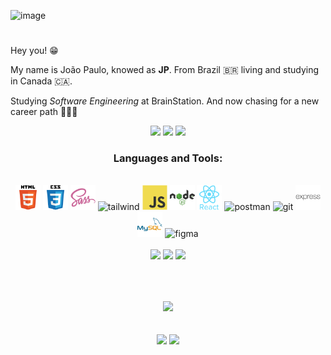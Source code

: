 ![image](https://github.com/user-attachments/assets/86494e4c-843a-4afa-87fc-01f640491c35)


#
Hey you! 😁

My name is João Paulo, knowed as **JP**. From Brazil 🇧🇷 living and studying in Canada 🇨🇦. 

Studying _Software Engineering_ at BrainStation. And now chasing for a new career path 👨🏻‍💻

<div display="inline_block" align="center">
  <img height="140em" src="https://github-readme-stats.vercel.app/api?username=Jopacorrea&theme=catppuccin_mocha&hide_border=false&include_all_commits=true&count_private=true" />
  <img height="140em" src="https://nirzak-streak-stats.vercel.app/?user=Jopacorrea&theme=catppuccin_mocha&hide_border=false" />
  <img height="140em" src="https://github-readme-stats.vercel.app/api/top-langs/?username=Jopacorrea&theme=catppuccin_mocha&hide_border=false&include_all_commits=true&count_private=true&layout=compact"/>
</div>

<h3 align="center">Languages and Tools:</h3>
<div style="display: inline_block"><br>
  <div align="center"> 
    <img src="https://raw.githubusercontent.com/devicons/devicon/master/icons/html5/html5-original-wordmark.svg" alt="html5" width="40" height="40"/>
    <img src="https://raw.githubusercontent.com/devicons/devicon/master/icons/css3/css3-original-wordmark.svg" alt="css3" width="40" height="40"/> 
    <img src="https://raw.githubusercontent.com/devicons/devicon/master/icons/sass/sass-original.svg" alt="sass" width="40" height="40"/> 
    <img src="https://www.vectorlogo.zone/logos/tailwindcss/tailwindcss-icon.svg" alt="tailwind" width="40" height="40"/>   
    <img src="https://raw.githubusercontent.com/devicons/devicon/master/icons/javascript/javascript-original.svg" alt="javascript" width="40" height="40"/> 
    <img src="https://raw.githubusercontent.com/devicons/devicon/master/icons/nodejs/nodejs-original-wordmark.svg" alt="nodejs" width="40" height="40"/> 
    <img src="https://raw.githubusercontent.com/devicons/devicon/master/icons/react/react-original-wordmark.svg" alt="react" width="40" height="40"/> 
    <img src="https://www.vectorlogo.zone/logos/getpostman/getpostman-icon.svg" alt="postman" width="40" height="40"/> 
    <img src="https://www.vectorlogo.zone/logos/git-scm/git-scm-icon.svg" alt="git" width="40" height="40"/> 
    <img src="https://raw.githubusercontent.com/devicons/devicon/master/icons/express/express-original-wordmark.svg" alt="express" width="40" height="40"/>
    <img src="https://raw.githubusercontent.com/devicons/devicon/master/icons/mysql/mysql-original-wordmark.svg" alt="mysql" width="40" height="40"/> 
    <img src="https://www.vectorlogo.zone/logos/figma/figma-icon.svg" alt="figma" width="40" height="40"/>  
  </div>
</div>
<br>
<div align="center">  
  <a href="https://www.instagram.com/jopacorrea/" target="_blank"><img src="https://img.shields.io/badge/-Instagram-%23E4405F?style=for-the-badge&logo=instagram&logoColor=white" target="_blank"></a>
  <a href="https://www.linkedin.com/in/joaopaulo-correa/" target="_blank"><img src="https://img.shields.io/badge/-LinkedIn-%230077B5?style=for-the-badge&logo=linkedin&logoColor=white" target="_blank"></a>   
  <a href = "mailto:jopa.correa27@gmail.com"><img src="https://img.shields.io/badge/-Gmail-%23333?style=for-the-badge&logo=gmail&logoColor=white" target="_blank"></a>
  
 <!-- ![Snake animation](https://github.com/jopacorrea/jopacorrea/blob/output/github-contribution-grid-snake.svg)-->
</div>
<br>
<br>
 
  ##
<div align="center">
  <img src="https://github-profile-trophy.vercel.app/?username=Jopacorrea&theme=tokyonight&no-frame=true&no-bg=true&margin-w=4" /> 
</div>
<br>
<br>
<div align="center">
  <img height="240em" src="https://github-contributor-stats.vercel.app/api?username=Jopacorrea&limit=5&theme=catppuccin_mocha&combine_all_yearly_contributions=true" />
  <img height="240em" src="https://quotes-github-readme.vercel.app/api?type=vetical&theme=tokyonight" />
  
</div>

